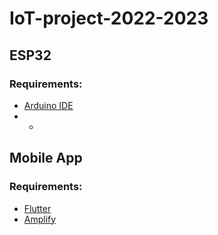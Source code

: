 # IoT-project-2022-2023

## ESP32
### Requirements:
- [Arduino IDE](https://www.arduino.cc/en/software)
- -

## Mobile App
### Requirements:
- [Flutter](https://docs.flutter.dev/get-started/install)
- [Amplify](https://docs.amplify.aws/cli/start/install/)
